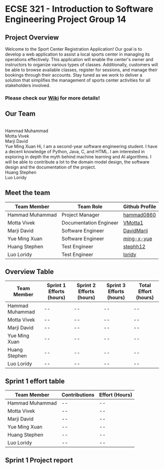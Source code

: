 # ECSE 321 - Introduction to Software Engineering Project Group 14

## Project Overview

Welcome to the Sport Center Registration Application! Our goal is to develop a web application to assist a local sports center in managing its operations effectively. This application will enable the center's owner and instructors to organize various types of classes. Additionally, customers will be able to browse available classes, register for sessions, and manage their bookings through their accounts. Stay tuned as we work to deliver a solution that simplifies the management of sports center activities for all stakeholders involved.


### Please check our [Wiki](https://github.com/McGill-ECSE321-Winter2024/project-group-14/wiki) for more details!

## Our Team
<br> Hammad Muhammad
<br> Motta Vivek
<br> Marji David
<br> Yue Ming Xuan
Hi, I am a second-year software engineering student. I have a decent knowledge of Python, Java, C, and HTML. I am interested in exploring in depth the myth behind machine learning and AI algorithms. I will be able to contribute a lot to the domain model design, the software design and the documentation of the project.
<br> Huang Stephen
<br> Luo Loridy

## Meet the team

| Team Member | Team Role | Github Profile |
| -- | -- | -- |
| Hammad Muhammad | Project Manager | [hammad0860](https://github.com/hammad0860) |
| Motta Vivek | Documentation Engineer | [VMotta1](https://github.com/VMotta1) |
| Marji David | Software Engineer | [DavidMarji](https://github.com/DavidMarji) |
| Yue Ming Xuan | Software Engineer | [ming-x-yue](https://github.com/ming-x-yue) |
| Huang Stephen | Test Engineer | [stephh12](https://github.com/stephh12) |
| Luo Loridy | Test Engineer | [loridy](https://github.com/loridy) |

## Overview Table

| Team Member | Sprint 1 Efforts (hours)  | Sprint 2 Efforts (hours) |Sprint 3 Efforts (hours)| Total Effort (hours) |
| -- | -- | --  | -- | -- |
| Hammad Muhammad | -- | -- | --  | -- |
| Motta Vivek | -- | -- | -- | -- |
| Marji David | -- | -- | -- | -- |
| Yue Ming Xuan | -- | -- | -- | -- |
| Huang Stephen | -- | -- | -- | -- |
| Luo Loridy | -- | -- | -- | -- |

## Sprint 1 effort table

| Team Member | Contributions  | Effort (Hours) |
| -- | -- | -- | 
| Hammad Muhammad | -- | -- |
| Motta Vivek | -- | -- |
| Marji David | -- | -- | 
| Yue Ming Xuan | -- | -- | 
| Huang Stephen | -- | -- |
| Luo Loridy | -- | -- |

## Sprint 1 Project report



